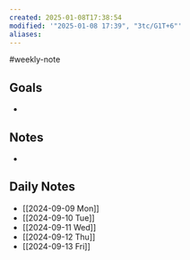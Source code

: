 ```yaml
---
created: 2025-01-08T17:38:54
modified: '"2025-01-08 17:39", "3tc/G1T+6"'
aliases: 
---
```

#weekly-note
## Goals
- 

## Notes
- 

## Daily Notes
- [[2024-09-09 Mon]]
- [[2024-09-10 Tue]]
- [[2024-09-11 Wed]]
- [[2024-09-12 Thu]]
- [[2024-09-13 Fri]]